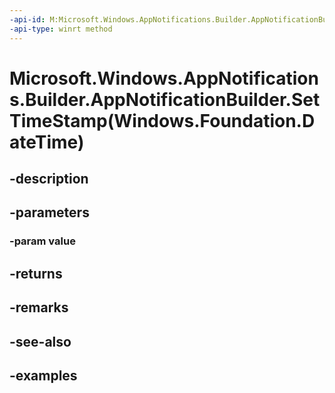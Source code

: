 ```yaml
---
-api-id: M:Microsoft.Windows.AppNotifications.Builder.AppNotificationBuilder.SetTimeStamp(Windows.Foundation.DateTime)
-api-type: winrt method
---
```


# Microsoft.Windows.AppNotifications.Builder.AppNotificationBuilder.SetTimeStamp(Windows.Foundation.DateTime)

<!--
public Microsoft.Windows.AppNotifications.Builder.AppNotificationBuilder SetTimeStamp (System.DateTimeOffset value);
-->


## -description

## -parameters

### -param value

## -returns

## -remarks

## -see-also

## -examples



